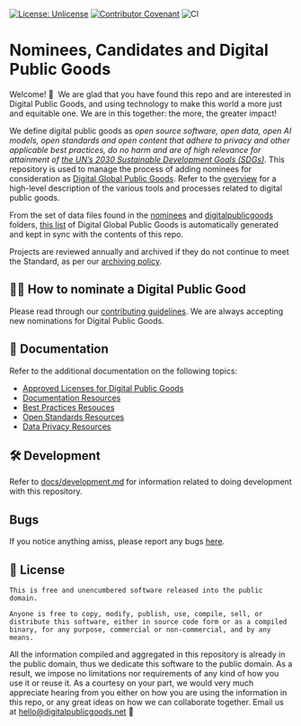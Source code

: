 [![License: Unlicense](https://img.shields.io/badge/license-Unlicense-blue.svg)](http://unlicense.org/) [![Contributor Covenant](https://img.shields.io/badge/Contributor%20Covenant-v2.0%20adopted-ff69b4.svg)](CODE_OF_CONDUCT.md) ![CI](https://github.com/unicef/publicgoods-candidates/workflows/CI/badge.svg)


# Nominees, Candidates and Digital Public Goods

Welcome! 👋 &nbsp;We are glad that you have found this repo and are interested in Digital Public Goods, and using technology to make this world  a more just and equitable one. We are in this together: the more, the greater impact!

We define digital public goods as *open source software, open data, open AI models, open standards and open content that adhere to privacy and other applicable best practices, do no harm and are of high relevance for attainment of [the UN’s 2030 Sustainable Development Goals (SDGs)](https://sdgs.un.org/goals)*. This repository is used to manage the process of adding nominees for consideration as [Digital Global Public Goods](https://digitalpublicgoods.net/public-goods/). Refer to the [overview](docs/overview.md) for a high-level description of the various tools and processes related to digital public goods.


From the set of data files found in the [nominees](nominees/) and [digitalpublicgoods](digitalpublicgoods/) folders, [this list](https://digitalpublicgoods.net/explore/) of Digital Global Public Goods is automatically generated and kept in sync with the contents of this repo.

Projects are reviewed annually and archived if they do not continue to meet the Standard, as per our [archiving policy](https://github.com/DPGAlliance/DPG-Standard/blob/main/archiving.md).

## 🙋🏽 How to nominate a Digital Public Good

Please read through our [contributing guidelines](/CONTRIBUTING.md). We are always accepting new nominations for Digital Public Goods.

## 📄 Documentation

Refer to the additional documentation on the following topics:
* [Approved Licenses for Digital Public Goods](docs/licenses.md)
* [Documentation Resources](docs/help-center/documentation.md)
* [Best Practices Resouces](docs/help-center/best-practices.md)
* [Open Standards Resources](docs/help-center/open-standards.md)
* [Data Privacy Resources](docs/help-center/privacy.md)

## 🛠 Development

Refer to [docs/development.md](docs/development.md) for information related to doing development with this repository.

## Bugs

If you notice anything amiss, please report any bugs [here](https://bug-reporter.vercel.app/).

## :memo: License

```
This is free and unencumbered software released into the public domain.

Anyone is free to copy, modify, publish, use, compile, sell, or
distribute this software, either in source code form or as a compiled
binary, for any purpose, commercial or non-commercial, and by any
means.
```

All the information compiled and aggregated in this repository is already in the public domain, thus  we dedicate this software to the public domain. As a result, we impose no limitations nor requirements of any kind of how you use it or reuse it. As a courtesy on your part, we would very much appreciate hearing from you either on how you are using the information in this repo, or any great ideas on how we can collaborate together.
Email us at hello@digitalpublicgoods.net 💌
